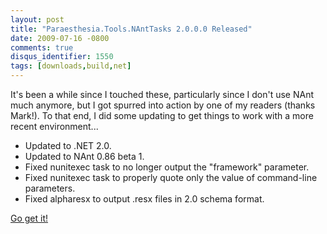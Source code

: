 ```yaml
---
layout: post
title: "Paraesthesia.Tools.NAntTasks 2.0.0.0 Released"
date: 2009-07-16 -0800
comments: true
disqus_identifier: 1550
tags: [downloads,build,net]
---
```

It's been a while since I touched these, particularly since I don't use
NAnt much anymore, but I got spurred into action by one of my readers
(thanks Mark!). To that end, I did some updating to get things to work
with a more recent environment...

-   Updated to .NET 2.0.
-   Updated to NAnt 0.86 beta 1.
-   Fixed nunitexec task to no longer output the "framework" parameter.
-   Fixed nunitexec task to properly quote only the value of
    command-line parameters.
-   Fixed alpharesx to output .resx files in 2.0 schema format.

[Go get
it!](/archive/2007/01/29/paraesthesia.tools.nanttasks-custom-nant-tasks.aspx)

